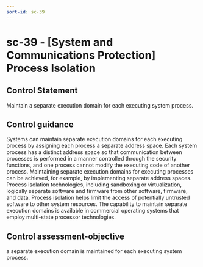 ```yaml
---
sort-id: sc-39
---
```


# sc-39 - \[System and Communications Protection\] Process Isolation

## Control Statement

Maintain a separate execution domain for each executing system process.

## Control guidance

Systems can maintain separate execution domains for each executing process by assigning each process a separate address space. Each system process has a distinct address space so that communication between processes is performed in a manner controlled through the security functions, and one process cannot modify the executing code of another process. Maintaining separate execution domains for executing processes can be achieved, for example, by implementing separate address spaces. Process isolation technologies, including sandboxing or virtualization, logically separate software and firmware from other software, firmware, and data. Process isolation helps limit the access of potentially untrusted software to other system resources. The capability to maintain separate execution domains is available in commercial operating systems that employ multi-state processor technologies.

## Control assessment-objective

a separate execution domain is maintained for each executing system process.
